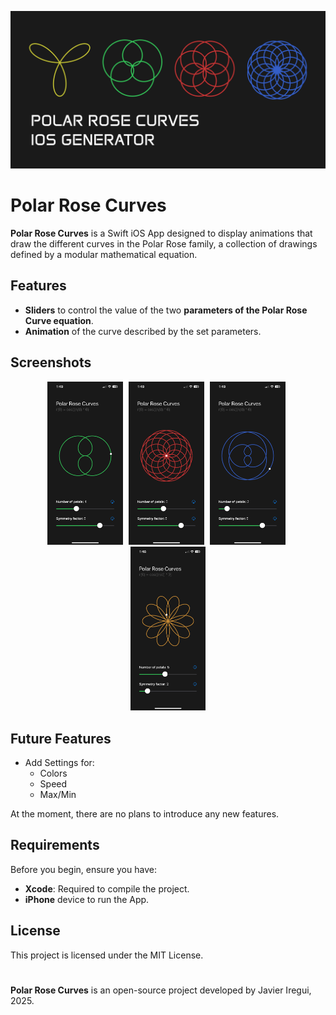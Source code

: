 <p align="center">
  <img src="banner.png" alt="Banner">
</p>

# Polar Rose Curves

**Polar Rose Curves** is a Swift iOS App designed to display animations that draw the different curves in the Polar Rose family, a collection of drawings defined by a modular mathematical equation.

## Features

- **Sliders** to control the value of the two **parameters of the Polar Rose Curve equation**.
- **Animation** of the curve described by the set parameters.

## Screenshots

<p align="center">
  <img src="screenshots/screen1.PNG" alt="screenshot 1" width="24%" style="margin-right: 1%;" />
  <img src="screenshots/screen2.PNG" alt="screenshot 2" width="24%" style="margin-right: 1%;" />
  <img src="screenshots/screen3.PNG" alt="screenshot 3" width="24%" style="margin-right: 1%;" />
  <img src="screenshots/screen4.PNG" alt="screenshot 4" width="24%" />
</p>

## Future Features

- Add Settings for:
  - Colors
  - Speed
  - Max/Min  

At the moment, there are no plans to introduce any new features.

## Requirements

Before you begin, ensure you have:

- **Xcode**: Required to compile the project.
- **iPhone** device to run the App.

## License

This project is licensed under the MIT License.

#

**Polar Rose Curves** is an open-source project developed by Javier Iregui, 2025.
